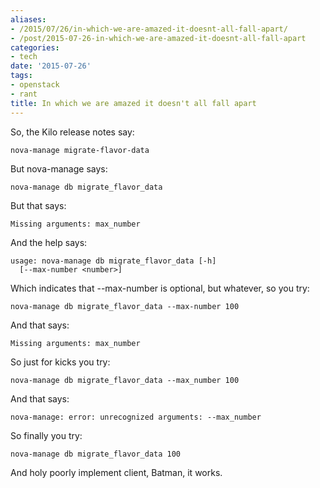 ```yaml
---
aliases:
- /2015/07/26/in-which-we-are-amazed-it-doesnt-all-fall-apart/
- /post/2015-07-26-in-which-we-are-amazed-it-doesnt-all-fall-apart
categories:
- tech
date: '2015-07-26'
tags:
- openstack
- rant
title: In which we are amazed it doesn't all fall apart
---
```


So, the Kilo release notes say:

    nova-manage migrate-flavor-data

But nova-manage says:

    nova-manage db migrate_flavor_data

But that says:

    Missing arguments: max_number

And the help says:

    usage: nova-manage db migrate_flavor_data [-h]
      [--max-number <number>]

Which indicates that --max-number is optional, but whatever, so you
try:

    nova-manage db migrate_flavor_data --max-number 100

And that says:

    Missing arguments: max_number

So just for kicks you try:

    nova-manage db migrate_flavor_data --max_number 100

And that says:

    nova-manage: error: unrecognized arguments: --max_number

So finally you try:

    nova-manage db migrate_flavor_data 100

And holy poorly implement client, Batman, it works.